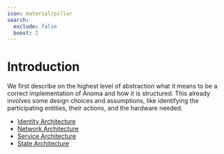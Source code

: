 ```yaml
---
icon: material/pillar
search:
  exclude: false
  boost: 2
---
```


# Introduction

We first describe on the highest level of abstraction what it means to be a
correct implementation of Anoma and how it is structured. This already involves
some design choices and assumptions, like identifying the participating
entities, their actions, and the hardware needed.

- [Identity Architecture](./identity/index.md)
- [Network Architecture](./network/index.md)
- [Service Architecture](./service/index.md)
- [State Architecture](./state/index.md)